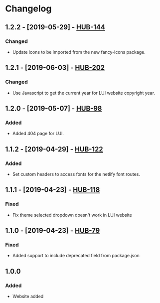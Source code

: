 # Changelog

## 1.2.2 - [2019-05-29] - [HUB-144](https://creditandfinance.atlassian.net/browse/HUB-144)
### Changed 
- Update icons to be imported from the new fancy-icons package.

## 1.2.1 - [2019-06-03] - [HUB-202](https://creditandfinance.atlassian.net/browse/HUB-202)
### Changed
- Use Javascript to get the current year for LUI website copyright year.

## 1.2.0 - [2019-05-07] - [HUB-98](https://creditandfinance.atlassian.net/browse/HUB-98)
### Added
- Added 404 page for LUI.

## 1.1.2 - [2019-04-29] - [HUB-122](https://creditandfinance.atlassian.net/browse/HUB-122)
### Added
- Set custom headers to access fonts for the netlify font routes.

## 1.1.1 - [2019-04-23] - [HUB-118](https://creditandfinance.atlassian.net/browse/HUB-118)
### Fixed
- Fix theme selected dropdown doesn't work in LUI website

## 1.1.0 - [2019-04-23] - [HUB-79](https://creditandfinance.atlassian.net/browse/HUB-79)
### Fixed
- Added support to include deprecated field from package.json

## 1.0.0
### Added
- Website added
